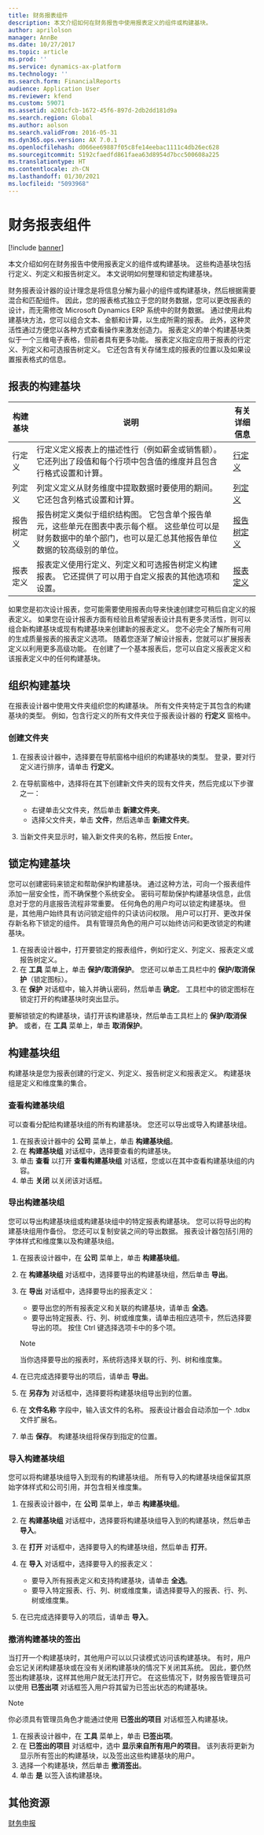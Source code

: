 ```yaml
---
title: 财务报表组件
description: 本文介绍如何在财务报告中使用报表定义的组件或构建基块。
author: aprilolson
manager: AnnBe
ms.date: 10/27/2017
ms.topic: article
ms.prod: ''
ms.service: dynamics-ax-platform
ms.technology: ''
ms.search.form: FinancialReports
audience: Application User
ms.reviewer: kfend
ms.custom: 59071
ms.assetid: a201cfcb-1672-45f6-897d-2db2dd181d9a
ms.search.region: Global
ms.author: aolson
ms.search.validFrom: 2016-05-31
ms.dyn365.ops.version: AX 7.0.1
ms.openlocfilehash: d066ee69887f05c8fe14eebac1111c4db26ec628
ms.sourcegitcommit: 5192cfaedfd861faea63d8954d7bcc500608a225
ms.translationtype: HT
ms.contentlocale: zh-CN
ms.lasthandoff: 01/30/2021
ms.locfileid: "5093968"
---
```

# <a name="financial-report-components"></a>财务报表组件

[!include [banner](../includes/banner.md)]

本文介绍如何在财务报告中使用报表定义的组件或构建基块。 这些构造基块包括行定义、列定义和报告树定义。 本文说明如何整理和锁定构建基块。

财务报表设计器的设计理念是将信息分解为最小的组件或构建基块，然后根据需要混合和匹配组件。 因此，您的报表格式独立于您的财务数据，您可以更改报表的设计，而无需修改 Microsoft Dynamics ERP 系统中的财务数据。 通过使用此构建基块方法，您可以组合文本、金额和计算，以生成所需的报表。 此外，这种灵活性通过方便您以各种方式查看操作来激发创造力。 报表定义的单个构建基块类似于一个三维电子表格，但前者具有更多功能。 报表定义指定应用于报表的行定义、列定义和可选报告树定义。 它还包含有关存储生成的报表的位置以及如果设置报表格式的信息。

## <a name="building-blocks-of-a-report"></a>报表的构建基块

| 构建基块            | 说明 | 有关详细信息 |
|---------------------------|-------------|----------------------|
| 行定义            | 行定义定义报表上的描述性行（例如薪金或销售额）。 它还列出了段值和每个行项中包含值的维度并且包含行格式设置和计算。 | [行定义](row-definitions-financial-reporting.md) |
| 列定义         | 列定义定义从财务维度中提取数据时要使用的期间。 它还包含列格式设置和计算。 | [列定义](column-definitions-financial-reports.md) |
| 报告树定义 | 报告树定义类似于组织结构图。 它包含单个报告单元，这些单元在图表中表示每个框。 这些单位可以是财务数据中的单个部门，也可以是汇总其他报告单位数据的较高级别的单位。 | [报告树定义](financial-reporting-tree-definitions.md) |
| 报表定义         | 报表定义使用行定义、列定义和可选报告树定义构建报表。 它还提供了可以用于自定义报表的其他选项和设置。 | [报表定义](design-financial-report-definitions.md) |

如果您是初次设计报表，您可能需要使用报表向导来快速创建您可稍后自定义的报表定义。 如果您在设计报表方面有经验且希望报表设计具有更多灵活性，则可以组合新构建基块或现有构建基块来创建新的报表定义。 您不必完全了解所有可用的生成质量报表的报表定义选项。 随着您逐渐了解设计报表，您就可以扩展报表定义以利用更多高级功能。 在创建了一个基本报表后，您可以自定义报表定义和该报表定义中的任何构建基块。

## <a name="organize-the-building-blocks"></a>组织构建基块
在报表设计器中使用文件夹组织您的构建基块。 所有文件夹特定于其包含的构建基块的类型。 例如，包含行定义的所有文件夹位于报表设计器的 **行定义** 窗格中。

### <a name="create-a-folder"></a>创建文件夹

1. 在报表设计器中，选择要在导航窗格中组织的构建基块的类型。 登录，要对行定义进行排序，请单击 **行定义**。
2. 在导航窗格中，选择将在其下创建新文件夹的现有文件夹，然后完成以下步骤之一：

    - 右键单击父文件夹，然后单击 **新建文件夹**。
    - 选择父文件夹，单击 **文件**，然后选单击 **新建文件夹**。

3. 当新文件夹显示时，输入新文件夹的名称，然后按 Enter。

## <a name="lock-a-building-block"></a>锁定构建基块
您可以创建密码来锁定和帮助保护构建基块。 通过这种方法，可向一个报表组件添加一层安全性，而不确保整个系统安全。 密码可帮助保护构建基块信息，此信息对于您的月底报告流程非常重要。 任何角色的用户均可以锁定构建基块。 但是，其他用户始终具有访问锁定组件的只读访问权限。 用户可以打开、更改并保存新名称下锁定的组件。 具有管理员角色的用户可以始终访问和更改锁定的构建基块。

1. 在报表设计器中，打开要锁定的报表组件，例如行定义、列定义、报表定义或报告树定义。
2. 在 **工具** 菜单上，单击 **保护/取消保护**。 您还可以单击工具栏中的 **保护/取消保护**（锁定图标）。
3. 在 **保护** 对话框中，输入并确认密码，然后单击 **确定**。 工具栏中的锁定图标在锁定打开的构建基块时突出显示。

要解锁锁定的构建基块，请打开该构建基块，然后单击工具栏上的 **保护/取消保护**。 或者，在 **工具** 菜单上，单击 **取消保护**。

## <a name="building-block-groups"></a>构建基块组

构建基块是您为报表创建的行定义、列定义、报告树定义和报表定义。 构建基块组是定义和维度集的集合。

### <a name="view-a-building-block-group"></a>查看构建基块组

可以查看分配给构建基块组的所有构建基块。 您还可以导出或导入构建基块组。

1. 在报表设计器中的 **公司** 菜单上，单击 **构建基块组**。
2. 在 **构建基块组** 对话框中，选择要查看的构建基块。
3. 单击 **查看** 以打开 **查看构建基块组** 对话框，您或以在其中查看构建基块组的内容。
4. 单击 **关闭** 以关闭该对话框。

### <a name="export-a-building-block-group"></a>导出构建基块组

您可以导出构建基块组或构建基块组中的特定报表构建基块。 您可以将导出的构建基块组用作备份。 您还可以复制安装之间的导出数据。 报表设计器包括引用的字体样式和维度集以及构建基块组。

1. 在报表设计器中，在 **公司** 菜单上，单击 **构建基块组**。
2. 在 **构建基块组** 对话框中，选择要导出的构建基块组，然后单击 **导出**。
3. 在 **导出** 对话框中，选择要导出的报表定义：

    - 要导出您的所有报表定义和关联的构建基块，请单击 **全选**。
    - 要导出特定报表、行、列、树或维度集，请单击相应选项卡，然后选择要导出的项。 按住 Ctrl 键选择选项卡中的多个项。

    > [!NOTE]
    > 当你选择要导出的报表时，系统将选择关联的行、列、树和维度集。

4. 在已完成选择要导出的项后，请单击 **导出**。
5. 在 **另存为** 对话框中，选择要将构建基块组导出到的位置。
6. 在 **文件名称** 字段中，输入该文件的名称。 报表设计器会自动添加一个 .tdbx 文件扩展名。
7. 单击 **保存**。 构建基块组将保存到指定的位置。

### <a name="import-a-building-block-group"></a> 导入构建基块组

您可以将构建基块组导入到现有的构建基块组。 所有导入的构建基块组保留其原始字体样式和公司引用，并包含相关维度集。

1. 在报表设计器中，在 **公司** 菜单上，单击 **构建基块组**。
2. 在 **构建基块组** 对话框中，选择要将构建基块组导入到的构建基块，然后单击 **导入**。
3. 在 **打开** 对话框中，选择要导入的构建基块组，然后单击 **打开**。
4. 在 **导入** 对话框中，选择要导入的报表定义：

    - 要导入所有报表定义和支持构建基块，请单击 **全选**。
    - 要导入特定报表、行、列、树或维度集，请选择要导入的报表、行、列、树或维度集。

5. 在已完成选择要导入的项后，请单击 **导入**。

### <a name="undo-a-checkout-of-a-building-block"></a>撤消构建基块的签出

当打开一个构建基块时，其他用户可以以只读模式访问该构建基块。 有时，用户会忘记关闭构建基块或在没有关闭构建基块的情况下关闭其系统。 因此，要仍然签出构建基块，这样其他用户就无法打开它。 在这些情况下，财务报告管理员可以使用 **已签出项** 对话框签入用户将其留为已签出状态的构建基块。

> [!NOTE]
> 你必须具有管理员角色才能通过使用 **已签出的项目** 对话框签入构建基块。

1. 在报表设计器中，在 **工具** 菜单上，单击 **已签出项**。
2. 在 **已签出的项目** 对话框中，选中 **显示来自所有用户的项目**。 该列表将更新为显示所有签出的构建基块，以及签出这些构建基块的用户。
3. 选择一个构建基块，然后单击 **撤消签出**。
4. 单击 **是** 以签入该构建基块。

## <a name="additional-resources"></a>其他资源

[财务申报](financial-reporting-intro.md)
